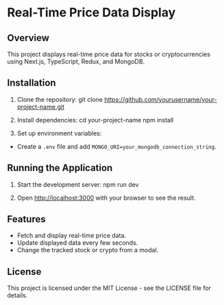 # Real-Time Price Data Display

## Overview
This project displays real-time price data for stocks or cryptocurrencies using Next.js, TypeScript, Redux, and MongoDB.

## Installation
1. Clone the repository:
git clone https://github.com/yourusername/your-project-name.git


2. Install dependencies:
cd your-project-name
npm install

3. Set up environment variables:
- Create a `.env` file and add `MONGO_URI=your_mongodb_connection_string`.

## Running the Application
1. Start the development server:
npm run dev

2. Open [http://localhost:3000](http://localhost:3000) with your browser to see the result.

## Features
- Fetch and display real-time price data.
- Update displayed data every few seconds.
- Change the tracked stock or crypto from a modal.

## License
This project is licensed under the MIT License - see the LICENSE file for details.
